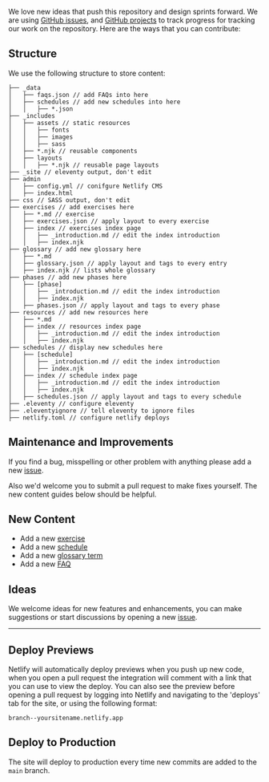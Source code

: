 We love new ideas that push this repository and design sprints forward. We are
using [GitHub issues][issues], and [GitHub projects][project] to track progress
for tracking our work on the repository. Here are the ways that you can contribute:

[issues]: https://github.com/thoughtbot/design-sprint-guide/issues/
[project]: https://github.com/orgs/thoughtbot/projects/9/views/1

## Structure

We use the following structure to store content:

```
├── _data
│   ├── faqs.json // add FAQs into here
│   ├── schedules // add new schedules into here
│   │   ├── *.json
├── _includes
│   ├── assets // static resources
│   │   ├── fonts
│   │   ├── images
│   │   ├── sass
│   ├── *.njk // reusable components
│   ├── layouts
│   │   ├── *.njk // reusable page layouts
├── _site // eleventy output, don't edit
├── admin
│   ├── config.yml // conifgure Netlify CMS
│   ├── index.html
├── css // SASS output, don't edit
├── exercises // add exercises here
│   ├── *.md // exercise
│   ├── exercises.json // apply layout to every exercise
│   ├── index // exercises index page
│   │   ├── _introduction.md // edit the index introduction
│   │   ├── index.njk
├── glossary // add new glossary here
│   ├── *.md
│   ├── glossary.json // apply layout and tags to every entry
│   ├── index.njk // lists whole glossary
├── phases // add new phases here
│   ├── [phase]
│   │   ├── _introduction.md // edit the index introduction
│   │   ├── index.njk
│   ├── phases.json // apply layout and tags to every phase
├── resources // add new resources here
│   ├── *.md
│   ├── index // resources index page
│   │   ├── _introduction.md // edit the index introduction
│   │   ├── index.njk
├── schedules // display new schedules here
│   ├── [schedule]
│   │   ├── _introduction.md // edit the index introduction
│   │   ├── index.njk
│   ├── index // schedule index page
│   │   ├── _introduction.md // edit the index introduction
│   │   ├── index.njk
│   ├── schedules.json // apply layout and tags to every schedule
├── .eleventy // configure eleventy
├── .eleventyignore // tell eleventy to ignore files
├── netlify.toml // configure netlify deploys
```

## Maintenance and Improvements

If you find a bug, misspelling or other problem with anything please add
a new [issue](https://github.com/thoughtbot/design-sprint-guide/issues/new).

Also we'd welcome you to submit a pull request to make fixes yourself. The
new content guides below should be helpful.

## New Content

- Add a new [exercise](https://github.com/thoughtbot/design-sprint-guide/blob/main/DOCS/adding-exercises.md)
- Add a new [schedule](https://github.com/thoughtbot/design-sprint-guide/blob/main/DOCS/adding-schedules.md)
- Add a new [glossary term](https://github.com/thoughtbot/design-sprint-guide/blob/main/DOCS/adding-glossary.md)
- Add a new [FAQ](https://github.com/thoughtbot/design-sprint-guide/blob/main/DOCS/adding-faq.md)

## Ideas

We welcome ideas for new features and enhancements, you can make suggestions or
start discussions by opening a new
[issue](https://github.com/thoughtbot/design-sprint-guide/issues/new).

---

## Deploy Previews

Netlify will automatically deploy previews when you push up new code, when you
open a pull request the integration will comment with a link that you can use
to view the deploy. You can also see the preview before opening a pull request
by logging into Netlify and navigating to the 'deploys' tab for the site, or
using the following format:

```
branch--yoursitename.netlify.app
```

## Deploy to Production

The site will deploy to production every time new commits are added to the `main` branch.
